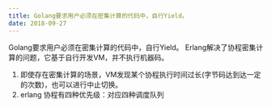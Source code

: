 ```yaml
---
title: Golang要求用户必须在密集计算的代码中，自行Yield。
date: 2018-09-27
---
```

Golang要求用户必须在密集计算的代码中，自行Yield。
Erlang解决了协程密集计算的问题，它基于自行开发VM，并不执行机器码。
1. 即使存在密集计算的场景，VM发现某个协程执行时间过长(字节码达到达一定的次数)，也可以进行中止切换。
2. erlang 协程有四种优先级：对应四种调度队列